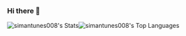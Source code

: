 ### Hi there 👋

![simantunes008's Stats](https://github-readme-stats.vercel.app/api?username=simantunes008&theme=dark&show_icons=true&hide_border=true&count_private=true)![simantunes008's Top Languages](https://github-readme-stats.vercel.app/api/top-langs/?username=simantunes008&theme=dark&show_icons=true&hide_border=true&layout=compact)

<!--
**simantunes008/simantunes008** is a ✨ _special_ ✨ repository because its `README.md` (this file) appears on your GitHub profile.

Here are some ideas to get you started:

- 🔭 I’m currently working on ...
- 🌱 I’m currently learning ...
- 👯 I’m looking to collaborate on ...
- 🤔 I’m looking for help with ...
- 💬 Ask me about ...
- 📫 How to reach me: ...
- 😄 Pronouns: ...
- ⚡ Fun fact: ...
-->
